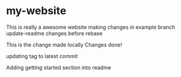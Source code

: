 # my-website

This is really a awesome website
making changes in example branch
update-readme changes 
before rebase


This is the change made locally 
Changes done!

updating tag to latest commit 


Adding getting started section into readme
